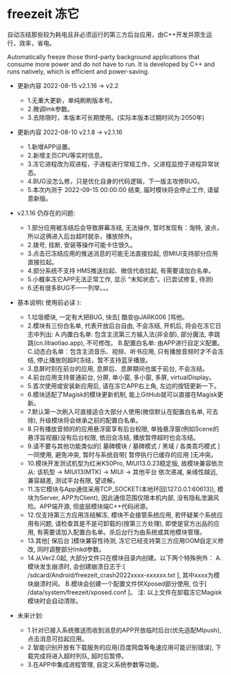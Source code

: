 # freezeit 冻它

自动冻结那些较为耗电且非必须运行的第三方后台应用，由C++开发并原生运行，效率，省电。

Automatically freeze those third-party background applications that consume more power and do not have to run. It is developed by C++ and runs natively, which is efficient and power-saving.


- 更新内容 2022-08-15 v2.1.16 -> v2.2
  - 1.无重大更新，单纯刷刷版本号。
  - 2.微调lmk参数。
  - 3.去除限时，本版本可长期使用。(实际本版本过期时间为:2050年)
  
- 更新内容 2022-08-10 v2.1.8 -> v2.1.16
  - 1.新增APP设置。
  - 2.新增主页CPU等实时信息。
  - 3.冻它进程改为双进程，子进程进行常规工作，父进程监控子进程异常状态。
  - 4.BUG没怎么修，只是优化自身的代码逻辑，下一版主攻修BUG。
  - 5.本次内测于 2022-09-15 00:00:00 结束, 届时模块将会停止工作, 请留意新版。

- v2.1.16 仍存在的问题: 
  - 1.部分应用被冻结后会导致屏幕冻结, 无法操作, 暂时发现有：淘特, 波点，所以这俩进入后台超时就杀，播放除外。
  - 2.拨号, 挂断, 安装等操作可能卡住很久。
  - 3.点击已冻结应用的推送消息的可能无法直接拉起, 但MIUI支持部分应用直接拉起。
  - 4.部分系统不支持 HMS推送拉起、微信代收拉起, 有需要请加白名单。
  - 5.小概率冻它APP无法正常工作, 显示 “未知状态”。(已尝试修复, 待测)
  - 6.还有很多BUG不一一列举。。。

- 基本说明( 使用前必读 ): 
  - 1.垃圾模块, 一定有大把BUG, 快去[ 酷安@JARK006 ]骂他。
  - 2.模块有三份白名单, 代表开放后台自由, 不会冻结, 开机后, 将会在冻它日志中列出: 
      A.内置白名单: 包含主流第三方输入法(非全部), 部分魔法, 李跳跳(cn.litiaotiao.app), 不可修改。
      B.配置白名单: 由APP进行自定义配置。
      C.动态白名单：包含主流音乐、视频、听书应用, 只有播放音频时才不会冻结, 停止播放则超时冻结，暂不支持蓝牙播放。
  - 3.息屏时刻在前台的应用, 息屏后、息屏期间也属于前台, 不会冻结。
  - 4.前台应用支持普通前台, 分屏, 单小窗, 多小窗, 多屏, virtualDisplay。
  - 5.首次使用或安装新应用后, 请在冻它APP右上角, 左边的按钮更新一下。
  - 6.模块适配了Magisk的模块更新机制, 能上GitHub就可以直接在Magisk更新。
  - 7.默认第一次刷入可直接适合大部分人使用(微信默认在配置白名单, 可去除), 升级模块将会继承之前的配置白名单。
  - 8.只有播放音频的的应用悬浮窗享有后台权限, 单独悬浮窗(例如Scene的悬浮监视器)没有后台权限, 依旧会冻结, 播放暂停超时也会冻结。
  - 9.请不要与其他功能类似的[ 墓碑模块 / 墓碑模式 / 黑域 / 各类乖巧模式 ]一同使用, 避免冲突, 暂时与系统自带[ 暂停执行已缓存的应用 ]无冲突。
  - 10.模块开发测试机型为红米K50Pro, MIUI13.0.23稳定版, 故模块兼容依次从: 该机型 -> MIUI13(MTK) -> MIUI -> 其他平台 依次递减, 亲缘性越远, 兼容越差, 测试平台有限, 望谅解。
  - 11.冻它模块与App通信采用TCP_SOCKET(本地环回[127.0.0.1:60613]), 模块为Server, APP为Client), 因此通信范围仅限本机内部, 没有隐私泄漏风险。APP端开源, 但底层模块端C++代码闭源。
  - 12.仅支持第三方应用冻结解冻, 模块不会接管系统应用, 若怀疑某个系统应用有问题, 请检查其是不是可卸载的(按第三方处理), 即使是官方出品的应用, 有需要请加入配置白名单。杀后台行为由系统或其他模块管理。
  - 13.其他[ 保后台 ]模块兼容性待测, 冻它已经支持第三方应用OOM自定义修改, 同时调整部分lmkd参数。
  - 14.从Ver2.0起, 大部分文件只在模块目录内创建。以下两个特殊例外：
      A.模块发生崩溃时, 会创建崩溃日志于:[ /sdcard/Android/freezeit_crash2022xxxx-xxxxxx.txt ], 其中xxxx为模块崩溃时间。
      B.模块会创建一个配置文件供Xposed部分使用, 位于[ /data/system/freezeit/xposed.conf ]。
      注: 以上文件在卸载冻它Magisk模块时会自动清除。

- 未来计划: 
  - 1.针对已接入系统推送而收到消息的APP开放临时后台(优先适配MIpush), 点击消息可拉起应用。
  - 2.智能识别开放有下载服务的应用(百度网盘等龟速应用可能识别错误), 下载完成将进入超时列队, 超时后暂停。
  - 3.在APP中集成进程管理, 自定义系统参数等功能。
